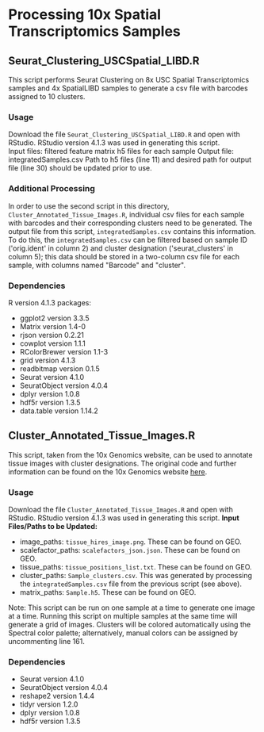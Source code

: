 # Processing 10x Spatial Transcriptomics Samples
## Seurat_Clustering_USCSpatial_LIBD.R
This script performs Seurat Clustering on 8x USC Spatial Transcriptomics samples and 4x SpatialLIBD samples to generate a csv file with barcodes assigned to 10 clusters.  
### Usage
Download the file `Seurat_Clustering_USCSpatial_LIBD.R` and open with RStudio. RStudio version 4.1.3 was used in generating this script.  
Input files: filtered feature matrix h5 files for each sample
Output file: integratedSamples.csv
Path to h5 files (line 11) and desired path for output file (line 30) should be updated prior to use.  
### Additional Processing
In order to use the second script in this directory, `Cluster_Annotated_Tissue_Images.R`, individual csv files for each sample with barcodes and their corresponding clusters need to be generated. The output file from this script, `integratedSamples.csv` contains this information. To do this, the `integratedSamples.csv` can be filtered based on sample ID ('orig.ident' in column 2) and cluster designation ('seurat_clusters' in column 5); this data should be stored in a two-column csv file for each sample, with columns named "Barcode" and "cluster".
### Dependencies
R version 4.1.3
packages:
* ggplot2 version 3.3.5
* Matrix version 1.4-0
* rjson version 0.2.21
* cowplot version 1.1.1
* RColorBrewer version 1.1-3
* grid version 4.1.3
* readbitmap version 0.1.5
* Seurat version 4.1.0
* SeuratObject version 4.0.4
* dplyr version 1.0.8
* hdf5r version 1.3.5
* data.table version 1.14.2

## Cluster_Annotated_Tissue_Images.R
This script, taken from the 10x Genomics website, can be used to annotate tissue images with cluster designations. The original code and further information can be found on the 10x Genomics website [here](https://support.10xgenomics.com/spatial-gene-expression/software/pipelines/latest/rkit?src=event&lss=tradeshow&cnm=ts-2020-02-08-event-ra_g-keystone-banff-amr&cid=NULL).
### Usage
Download the file `Cluster_Annotated_Tissue_Images.R` and open with RStudio. RStudio version 4.1.3 was used in generating this script. 
**Input Files/Paths to be Updated:**
* image_paths: `tissue_hires_image.png`. These can be found on GEO.
* scalefactor_paths: `scalefactors_json.json`. These can be found on GEO.
* tissue_paths: `tissue_positions_list.txt`. These can be found on GEO.
* cluster_paths: `Sample_clusters.csv`. This was generated by processing the `integratedSamples.csv` file from the previous script (see above).
* matrix_paths: `Sample.h5`. These can be found on GEO.

Note: This script can be run on one sample at a time to generate one image at a time. Running this script on multiple samples at the same time will generate a grid of images. Clusters will be colored automatically using the Spectral color palette; alternatively, manual colors can be assigned by uncommenting line 161.

### Dependencies
* Seurat version 4.1.0
* SeuratObject version 4.0.4
* reshape2 version 1.4.4
* tidyr version 1.2.0
* dplyr version 1.0.8
* hdf5r version 1.3.5
